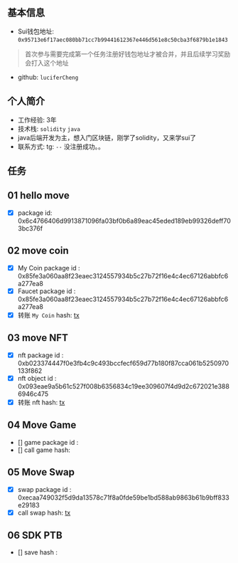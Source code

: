## 基本信息
- Sui钱包地址: `0x95713e6f17aec080bb71cc7b99441612367e446d561e8c50cba3f6879b1e1843`
> 首次参与需要完成第一个任务注册好钱包地址才被合并，并且后续学习奖励会打入这个地址
- github: `luciferCheng`

## 个人简介
- 工作经验: 3年
- 技术栈: `solidity` `java`
- java后端开发为主，想入门区块链，刚学了solidity，又来学sui了
- 联系方式: tg: `--` 没注册成功。。

## 任务

##   01 hello move  
- [x] package id: 0x6c4766406d9913871096fa03bf0b6a89eac45eded189eb99326deff703bc376f

##   02 move coin
- [x] My Coin package id : 0x85fe3a060aa8f23eaec3124557934b5c27b72f16e4c4ec67126abbfc6a277ea8
- [x] Faucet package id : 0x85fe3a060aa8f23eaec3124557934b5c27b72f16e4c4ec67126abbfc6a277ea8
- [x] 转账 `My Coin` hash: [tx](https://testnet.suivision.xyz/txblock/ByYeA8uR3b2Z9s9wUxqb5rRrgsmQ3Vu7o19jFdPBUkJ7)

##   03 move NFT
- [x] nft package id : 0xb023374447f0e3fb4c9c493bccfecf659d77b180f87cca061b5250970133f862
- [x] nft object id : 0x093eae9a5b61c527f008b6356834c19ee309607f4d9d2c672021e3886946c475
- [x] 转账 nft  hash: [tx](https://testnet.suivision.xyz/txblock/HmFMKsXgHLfiNKEeeTQ6bfj6tpt81H6qyQRdanNWP85r)

##   04 Move Game
- [] game package id :
- [] call game hash:

##   05 Move Swap
- [x] swap package id : 0xecaa749032f5d9da13578c71f8a0fde59be1bd588ab9863b61b9bff833e29183
- [x] call swap hash: [tx](https://testnet.suivision.xyz/txblock/AZApkbsMaGjbi76AvUXo3WqquniLW7SXxKHBaDZMnoaK)

##   06 SDK PTB
- [] save hash :
